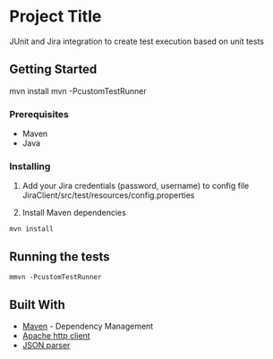 # Project Title

JUnit and Jira integration to create test execution based on unit tests

## Getting Started
mvn install
mvn -PcustomTestRunner

### Prerequisites

* Maven
* Java


### Installing

1. Add your Jira credentials (password, username) to config file
JiraClient/src/test/resources/config.properties

2. Install Maven dependencies
```
mvn install
```

## Running the tests
````
mmvn -PcustomTestRunner
````

## Built With

* [Maven](https://maven.apache.org/) - Dependency Management
* [Apache http client](https://hc.apache.org/httpcomponents-client-ga/quickstart.html)
* [JSON parser](https://github.com/google/gson)
